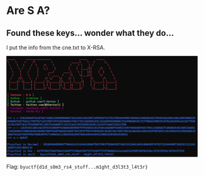 # Are S A?

## Found these keys... wonder what they do...

I put the info from the cne.txt to X-RSA.

![photo](./Photo1.png)

Flag: `byuctf{d1d_s0m3_rs4_stuff...m1ght_d3l3t3_l4t3r}`